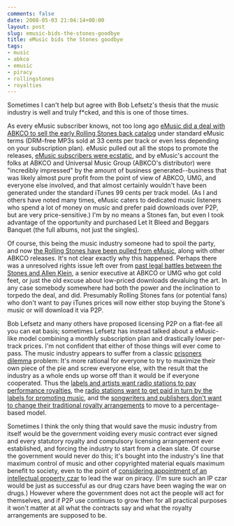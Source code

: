 ```yaml
---
comments: false
date: 2008-05-03 21:04:14+00:00
layout: post
slug: emusic-bids-the-stones-goodbye
title: eMusic bids the Stones goodbye
tags:
- music
- abkco
- emusic
- piracy
- rollingstones
- royalties
---
```


Sometimes I can't help but agree with Bob Lefsetz's thesis that the music industry is well and truly f*cked, and this is one of those times.

As every eMusic subscriber knows, not too long ago [eMusic did a deal with ABKCO to sell the early Rolling Stones back catalog](http://17dots.com/2008/04/03/na-the-rolling-stones/) under standard eMusic terms (DRM-free MP3s sold at 33 cents per track or even less depending on your subscription plan). eMusic pulled out all the stops to promote the releases, [eMusic subscribers were ecstatic](http://www.emusic.com/messageboard/viewTopic.html?topicId=79750), and by eMusic's account the folks at ABKCO and Universal Music Group (ABKCO's distributor) were "incredibly impressed" by the amount of business generated--business that was likely almost pure profit from the point of view of ABKCO, UMG, and everyone else involved, and that almost certainly wouldn't have been generated under the standard iTunes 99 cents per track model. (As I and others have noted many times, eMusic caters to dedicated music listeners who spend a lot of money on music and prefer paid downloads over P2P, but are very price-sensitive.) I'm by no means a Stones fan, but even I took advantage of the opportunity and purchased Let It Bleed and Beggars Banquet (the full albums, not just the singles).

Of course, this being the music industry someone had to spoil the party, and now [the Rolling Stones  have been pulled from eMusic](http://www.emusic.com/messageboard/viewTopic.html?topicId=87470), along with other ABKCO releases. It's not clear exactly why this happened. Perhaps there was a unresolved rights issue left over from [past legal battles between the Stones and Allen Klein](http://books.google.com/books?id=Zi79b9a2o0sC&pg=PA8&dq=klein+stones+suit&sig=KIFo_Fk8Fq0D_HwROr1E7GmXC_I), a senior executive at ABKCO or UMG who got cold feet, or just the old excuse about low-priced downloads devaluing the art. In any case somebody somewhere had both the power and the inclination to torpedo the deal, and did. Presumably Rolling Stones fans (or potential fans) who don't want to pay iTunes prices will now either stop buying the Stone's music or will download it via P2P.

Bob Lefsetz and many others have proposed licensing P2P on a flat-fee all you can eat basis; sometimes Lefsetz has instead talked about a eMusic-like model combining a monthly subscription plan and drastically lower per-track prices. I'm not confident that either of those things will ever come to pass. The music industry appears to suffer from a classic [prisoners dilemma](http://en.wikipedia.org/wiki/Prisoner%27s_dilemma) problem: It's more rational for everyone to try to maximize their own piece of the pie and screw everyone else, with the result that the industry as a whole ends up worse off than it would be if everyone cooperated. Thus the [labels and artists want radio stations to pay performance royalties](http://www.musicfirstcoalition.org/), the [radio stations want to get paid in turn by the labels for promoting music](http://www.hear2.com/2008/03/its-time-for-ra.html), and the [songwriters and publishers don't want to change their traditional royalty arrangements](http://www.wired.com/entertainment/music/commentary/listeningpost/2008/02/listeningpost_0204) to move to a percentage-based model.

Sometimes I think the only thing that would save the music industry from itself would be the government voiding every music contract ever signed and every statutory royalty and compulsory licensing arrangement ever established, and forcing the industry to start from a clean slate. Of course the government would never do this; it's bought into the industry's line that maximum control of music and other copyrighted material equals maximum benefit to society, even to the point of [considering appointment of an intellectual property czar](http://www.washingtonpost.com/wp-dyn/content/article/2008/04/30/AR2008043003360.html) to lead the war on piracy. (I'm sure such an IP czar would be just as successful as our drug czars have been waging the war on drugs.) However where the government does not act the people will act for themselves, and if P2P use continues to grow then for all practical purposes it won't matter at all what the contracts say and what the royalty arrangements are supposed to be.
